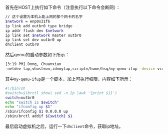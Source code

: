 首先在HOST上执行如下命令（注意执行以下命令会断网）：

```bash
// 这个设置为本机上能上网的那个网卡的名字
$network = enp0s31f6
ip link add outbr0 type bridge
ip addr flush dev $network
ip link set $network master outbr0
ip link set dev outbr0 up
dhclient outbr0
```

然后qemu的启动参数如下所示：

```bash
[3:19 PM] Dong, Chuanxiao
-netdev tap,vhost=on,id=mytap,script=/home/hsq/my-qemu-ifup -device virtio-net-pci,netdev=mytap \
```

其中`my-qemu-ifup`是一个脚本，加上可执行权限，内容如下所示：

```bash
#!/bin/sh
#switch=$(brctl show| sed -n 2p |awk '{print $1}')
switch=outbr0
echo "switch is $switch"
echo "ifconfig up $1"
/sbin/ifconfig $1 0.0.0.0 up
/sbin/brctl addif ${switch} $1
```

最后启动虚拟机之后，运行一下`dhclient`命令，获取ip地址。
